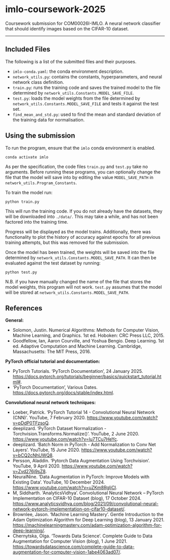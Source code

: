 # imlo-coursework-2025
Coursework submission for COM00026I-IMLO. A neural network classifier that should identify images based on the CIFAR-10 dataset.

---
## Included Files
The following is a list of the submitted files and their purposes.

- `imlo-conda.yaml`: the conda environment description.
- `network_utils.py`: contains the constants, hyperparameters, and neural network class definition.
- `train.py`: runs the training code and saves the trained model to the file determined by `network_utils.Constants.MODEL_SAVE_FILE`.
- `test.py`: loads the model weights from the file determined by `network_utils.Constants.MODEL_SAVE_FILE` and tests it against the test set.
- `find_mean_and_std.py`: used to find the mean and standard deviation of the training data for normalisation.

## Using the submission
To run the program, ensure that the `imlo` conda environment is enabled.
```shell
conda activate imlo
```

As per the specification, the code files `train.py` and `test.py` take no arguments. Before running these programs, you can optionally change the file that the model will save into by editing the value `MODEL_SAVE_PATH` in `network_utils.Program_Constants`. 

To train the model run:
```shell
python train.py
```
This will run the training code. If you do not already have the datasets, they will be downloaded into `./data/`. This may take a while, and has not been factored into the training time.

Progress will be displayed as the model trains. Additionally, there was functionality to plot the history of accuracy against epochs for all previous training attempts, but this was removed for the submission.

Once the model has been trained, the weights will be saved into the file determined by `network_utils.Constants.MODEL_SAVE_PATH`. It can then be evaluated against the test dataset by running:
```shell
python test.py
```
N.B. if you have manually changed the name of the file that stores the model weights, this program will not work. `test.py` assumes that the model will be stored at `network_utils.Constants.MODEL_SAVE_PATH`.

## References
**General:**
- Solomon, Justin. Numerical Algorithms: Methods for Computer Vision, Machine Learning, and Graphics. 1st ed. Hoboken: CRC Press LLC, 2015.
- Goodfellow, Ian, Aaron Courville, and Yoshua Bengio. Deep Learning. 1st ed. Adaptive Computation and Machine Learning. Cambridge, Massachusetts: The MIT Press, 2016.

**PyTorch official tutorial and documentation:**
- PyTorch Tutorials. ‘PyTorch Documentation’, 24 January 2025. https://docs.pytorch.org/tutorials/beginner/basics/quickstart_tutorial.html#.
- ‘PyTorch Documentation’, Various Dates. https://docs.pytorch.org/docs/stable/index.html.

**Convolutional neural network techniques:**
- Loeber, Patrick. ‘PyTorch Tutorial 14 - Convolutional Neural Network (CNN)’. YouTube, 7 February 2020. https://www.youtube.com/watch?v=pDdP0TFzsoQ.
- deeplizard. ‘PyTorch Dataset Normalization - Torchvision.Transforms.Normalize()’. YouTube, 2 June 2020. https://www.youtube.com/watch?v=lu7TCu7HeYc.
- deeplizard. ‘Batch Norm in PyTorch - Add Normalization to Conv Net Layers’. YouTube, 15 June 2020. https://www.youtube.com/watch?v=bCQ2cNhUWQ8.
- Persson, Aladdin. ‘Pytorch Data Augmentation Using Torchvision’. YouTube, 9 April 2020. https://www.youtube.com/watch?v=Zvd276j9sZ8.
- NeuralNine. ‘Data Augmentation in PyTorch: Improve Models with Existing Data’. YouTube, 10 December 2024. https://www.youtube.com/watch?v=uZKm8RgljCI.
- M, Siddharth. ‘AnalyticsVidhya’. Convolutional Neural Network – PyTorch Implementation on CIFAR-10 Dataset (blog), 17 October 2024. https://www.analyticsvidhya.com/blog/2021/09/convolutional-neural-network-pytorch-implementation-on-cifar10-dataset/.
- Brownlee, Jason. ‘Machine Learning Mastery’. Gentle Introduction to the Adam Optimization Algorithm for Deep Learning (blog), 13 January 2021. https://machinelearningmastery.com/adam-optimization-algorithm-for-deep-learning/.
- Chernytska, Olga. ‘Towards Data Science’. Complete Guide to Data Augmentation for Computer Vision (blog), 1 June 2021. https://towardsdatascience.com/complete-guide-to-data-augmentation-for-computer-vision-1abe4063ad07/.
